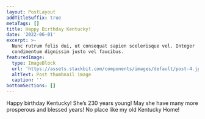 ```yaml
---
layout: PostLayout
addTitleSuffix: true
metaTags: []
title: Happy Birthday Kentucky!
date: '2022-06-01'
excerpt: >-
  Nunc rutrum felis dui, ut consequat sapien scelerisque vel. Integer
  condimentum dignissim justo vel faucibus.
featuredImage:
  type: ImageBlock
  url: 'https://assets.stackbit.com/components/images/default/post-4.jpeg'
  altText: Post thumbnail image
  caption: ''
bottomSections: []
---
```

Happy birthday Kentucky!  She’s 230 years young! May she have many more prosperous and blessed years! No place like my old Kentucky Home!
